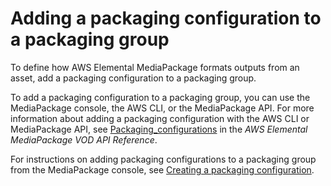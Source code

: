 # Adding a packaging configuration to a packaging group<a name="pkg-group-add-cfig"></a>

 To define how AWS Elemental MediaPackage formats outputs from an asset, add a packaging configuration to a packaging group\.

To add a packaging configuration to a packaging group, you can use the MediaPackage console, the AWS CLI, or the MediaPackage API\. For more information about adding a packaging configuration with the AWS CLI or MediaPackage API, see [Packaging\_configurations](https://docs.aws.amazon.com/mediapackage-vod/latest/apireference/packaging_configurations.html) in the *AWS Elemental MediaPackage VOD API Reference*\.

For instructions on adding packaging configurations to a packaging group from the MediaPackage console, see [Creating a packaging configuration](pkg-cfig-create.md)\.